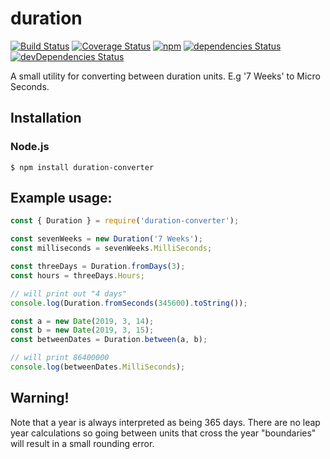 # duration
[![Build Status][1]][2]
[![Coverage Status][3]][4]
[![npm][5]][6]
[![dependencies Status][7]][8]
[![devDependencies Status][9]][10]

[1]: https://travis-ci.org/gnarr/duration.svg?branch=master
[2]: https://travis-ci.org/gnarr/duration
[3]: https://coveralls.io/repos/github/gnarr/duration/badge.svg?branch=master
[4]: https://coveralls.io/github/gnarr/duration?branch=master
[5]: https://img.shields.io/npm/v/duration-converter.svg?style=flat-square
[6]: https://www.npmjs.com/package/duration-converter
[7]: https://david-dm.org/gnarr/duration.svg
[8]: https://david-dm.org/gnarr/duration
[9]: https://david-dm.org/gnarr/duration/dev-status.svg
[10]: https://david-dm.org/gnarr/duration?type=dev

A small utility for converting between duration units. E.g '7 Weeks' to Micro Seconds.

## Installation

### Node.js

    $ npm install duration-converter

## Example usage:
```javascript
const { Duration } = require('duration-converter');

const sevenWeeks = new Duration('7 Weeks');
const milliseconds = sevenWeeks.MilliSeconds;

const threeDays = Duration.fromDays(3);
const hours = threeDays.Hours;

// will print out "4 days"
console.log(Duration.fromSeconds(345600).toString());

const a = new Date(2019, 3, 14);
const b = new Date(2019, 3, 15);
const betweenDates = Duration.between(a, b);

// will print 86400000
console.log(betweenDates.MilliSeconds);

```

## Warning!

Note that a year is always interpreted as being 365 days. There are no leap year calculations so going between units that cross the year "boundaries" will result in a small rounding error.

